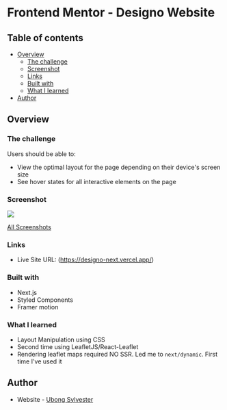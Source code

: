 # Frontend Mentor - Designo Website

## Table of contents

-  [Overview](#overview)
   -  [The challenge](#the-challenge)
   -  [Screenshot](#screenshot)
   -  [Links](#links)
   -  [Built with](#built-with)
   -  [What I learned](#what-i-learned)
-  [Author](#author)

## Overview

### The challenge

Users should be able to:

-  View the optimal layout for the page depending on their device's screen size
-  See hover states for all interactive elements on the page

### Screenshot

![](./screenshots/desktop_full.jpg)

[All Screenshots]('./screenshots')

### Links

-  Live Site URL: (https://designo-next.vercel.app/)

### Built with

-  Next.js
-  Styled Components
-  Framer motion

### What I learned

-  Layout Manipulation using CSS
-  Second time using LeafletJS/React-Leaflet
-  Rendering leaflet maps required NO SSR. Led me to `next/dynamic`. First time I've used it

## Author

-  Website - [Ubong Sylvester](https://www.devubong.com)
